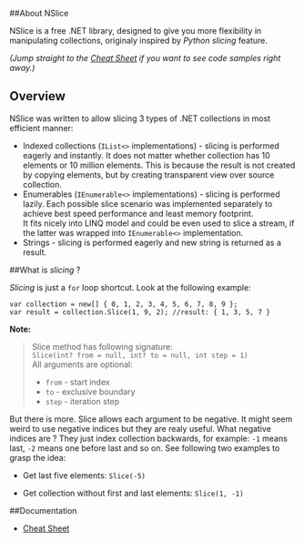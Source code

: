 ##About NSlice

NSlice is a free .NET library, designed to give you more flexibility in manipulating collections, originaly inspired by *Python slicing* feature.

*(Jump straight to the [Cheat Sheet](https://github.com/nabuk/NSlice/wiki/Cheat-Sheet) if you want to see code samples right away.)*

## Overview

NSlice was written to allow slicing 3 types of .NET collections in most efficient manner:
  
- Indexed collections (`IList<>` implementations) - slicing is performed eagerly and instantly. It does not matter whether collection has 10 elements or 10 million elements. This is because the result is not created by copying elements, but by creating transparent view over source collection.
- Enumerables (`IEnumerable<>` implementations) - slicing is performed lazily. Each possible slice scenario was implemented separately to achieve best speed performance and least memory footprint.  
It fits nicely into LINQ model and could be even used to slice a stream, if the latter was wrapped into `IEnumerable<>` implementation.
- Strings - slicing is performed eagerly and new string is returned as a result.

##What is *slicing* ?

*Slicing* is just a `for` loop shortcut. Look at the following example:

	var collection = new[] { 0, 1, 2, 3, 4, 5, 6, 7, 8, 9 };
	var result = collection.Slice(1, 9, 2); //result: { 1, 3, 5, 7 }

**Note:**
> Slice method has following signature:  
> `Slice(int? from = null, int? to = null, int step = 1)`   
> All arguments are optional:
> 
> - `from` - start index
> - `to` - exclusive boundary
> - `step` - iteration step

But there is more. Slice allows each argument to be negative. It might seem weird to use negative indices but they are realy useful. What negative indices are ? They just index collection backwards, for example: `-1` means last, `-2` means one before last and so on. See following two examples to grasp the idea:

- Get last five elements: `Slice(-5)`

- Get collection without first and last elements: `Slice(1, -1)`

##Documentation

- [Cheat Sheet](https://github.com/nabuk/NSlice/wiki/Cheat-Sheet)
